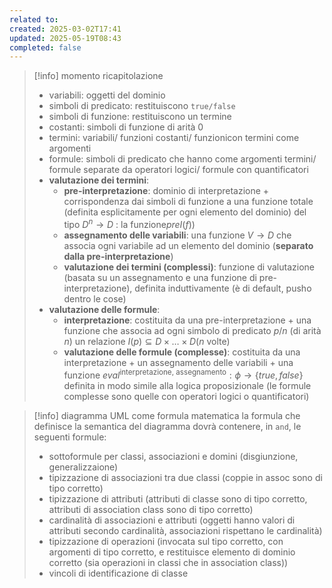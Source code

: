 ```yaml
---
related to: 
created: 2025-03-02T17:41
updated: 2025-05-19T08:43
completed: false
---
```

>[!info] momento ricapitolazione
>- variabili: oggetti del dominio
>- simboli di predicato: restituiscono `true/false`
>- simboli di funzione: restituiscono un termine 
>- costanti: simboli di funzione di arità 0
>- termini: variabili/ funzioni costanti/ funzionicon termini come argomenti
>- formule: simboli di predicato che hanno come argomenti termini/ formule separate da operatori logici/ formule con quantificatori
>- **valutazione dei termini**: 
>	- **pre-interpretazione**: dominio di interpretazione + corrispondenza dai simboli di funzione a una funzione totale (definita esplicitamente per ogni elemento del dominio) del tipo $D^n \to D$ : la funzione$preI(f)$)
>	- **assegnamento delle variabili**: una funzione $V \to D$ che associa ogni variabile ad un elemento del dominio (**separato dalla pre-interpretazione**)
>	- **valutazione dei termini (complessi)**: funzione di valutazione (basata su un assegnamento e una funzione di pre-interpretazione), definita induttivamente (è di default, pusho dentro le cose)
>- **valutazione delle formule**:
>	- **interpretazione**: costituita da una pre-interpretazione + una funzione che associa ad ogni simbolo di predicato $p/n$ (di arità $n$) un relazione $I(p) \subseteq D \times\dots \times D(n \text{ volte})$
>	- **valutazione delle formule (complesse)**: costituita da una interpretazione + un assegnamento delle variabili + una funzione $eval^{\text{interpretazione, assegnamento}}: \phi \to \{true, false\}$ definita in modo simile alla logica proposizionale (le formule complesse sono quelle con operatori logici o quantificatori)

>[!info] diagramma UML come formula matematica
la formula che definisce la semantica del diagramma dovrà contenere, in `and`, le seguenti formule:
>- sottoformule per classi, associazioni e domini (disgiunzione, generalizzaione)
>- tipizzazione di associazioni tra due classi (coppie in assoc sono di tipo corretto)
>- tipizzazione di attributi (attributi di classe sono di tipo corretto, attributi di association class sono di tipo corretto)
>- cardinalità di associazioni e attributi (oggetti hanno valori di attributi secondo cardinalità, associazioni rispettano le cardinalità)
>- tipizzazione di operazioni (invocata sul tipo corretto, con argomenti di tipo corretto, e restituisce elemento di dominio corretto (sia operazioni in classi che in association class))
> - vincoli di identificazione di classe
